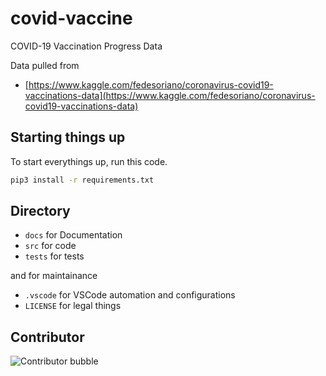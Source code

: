 # covid-vaccine
COVID-19 Vaccination Progress Data

Data pulled from
- [https://www.kaggle.com/fedesoriano/coronavirus-covid19-vaccinations-data](https://www.kaggle.com/fedesoriano/coronavirus-covid19-vaccinations-data)

## Starting things up
To start everythings up, run this code.
``` bash
pip3 install -r requirements.txt
```

## Directory
- `docs` for Documentation
- `src` for code
- `tests` for tests

and for maintainance
- `.vscode` for VSCode automation and configurations
- `LICENSE` for legal things

## Contributor
![Contributor bubble](https://contrib.rocks/image?repo=sagelga/covid-vaccine)
